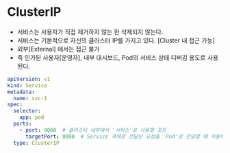 # ClusterIP

* 서비스는 사용자가 직접 제거하지 않는 한 삭제되지 않는다.
* 서비스는 기본적으로 자신의 클러스터 IP를 가지고 있다. [Cluster 내 접근 가능]
* 외부[External] 에서는 접근 불가
* 즉 인가된 사용자[운영자], 내부 대시보드, Pod의 서비스 상태 디버깅 용도로 사용된다.

```yaml
apiVersion: v1
kind: Service
metadata:
  name: svc-1
spec:
  selector:
    app: pod
  ports:
    - port: 9000  # 클러스터 내부에서 '서비스'로 사용할 포트
      targetPort: 8080  # Service 객체로 전달된 요청을 'Pod'로 전달할 떄 사용하는 포트
  type: ClusterIP
```


